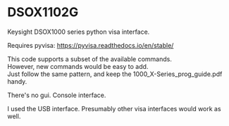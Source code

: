 # DSOX1102G
Keysight DSOX1000 series python visa interface.

Requires pyvisa: https://pyvisa.readthedocs.io/en/stable/

This code supports a subset of the available commands.  
However, new commands would be easy to add.  
Just follow the same pattern, and keep the 1000_X-Series_prog_guide.pdf handy.

There's no gui.  Console interface.

I used the USB interface.  Presumably other visa interfaces would work as well.

